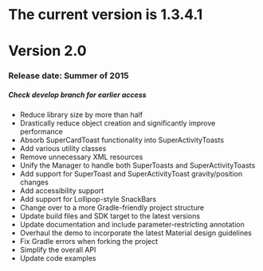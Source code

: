 The current version is 1.3.4.1
==============================

Version 2.0
===========
### Release date: Summer of 2015
##### Check develop branch for earlier access
- Reduce library size by more than half
- Drastically reduce object creation and significantly improve performance
- Absorb SuperCardToast functionality into SuperActivityToasts
- Add various utility classes
- Remove unnecessary XML resources 
- Unify the Manager to handle both SuperToasts and SuperActivityToasts
- Add support for SuperToast and SuperActivityToast gravity/position changes
- Add accessibility support
- Add support for Lollipop-style SnackBars
- Change over to a more Gradle-friendly project structure
- Update build files and SDK target to the latest versions
- Update documentation and include parameter-restricting annotation
- Overhaul the demo to incorporate the latest Material design guidelines
- Fix Gradle errors when forking the project
- Simplify the overall API
- Update code examples 
